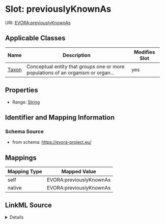 

# Slot: previouslyKnownAs



URI: [EVORA:previouslyKnownAs](https://evora-project.eu/previouslyKnownAs)



<!-- no inheritance hierarchy -->





## Applicable Classes

| Name | Description | Modifies Slot |
| --- | --- | --- |
| [Taxon](Taxon.md) | Conceptual entity that groups one or more populations of an organism or organ... |  yes  |







## Properties

* Range: [String](String.md)





## Identifier and Mapping Information







### Schema Source


* from schema: https://evora-project.eu/




## Mappings

| Mapping Type | Mapped Value |
| ---  | ---  |
| self | EVORA:previouslyKnownAs |
| native | EVORA:previouslyKnownAs |




## LinkML Source

<details>
```yaml
name: previouslyKnownAs
from_schema: https://evora-project.eu/
rank: 1000
alias: previouslyKnownAs
domain_of:
- Taxon
range: string

```
</details>